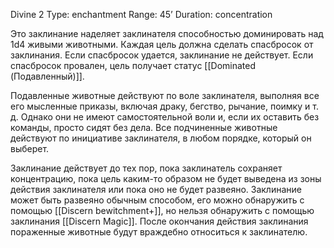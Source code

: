 Divine 2
Type: enchantment
Range: 45’
Duration: concentration

Это заклинание наделяет заклинателя способностью доминировать над 1d4 живыми животными. Каждая цель должна сделать спасбросок от заклинания. Если спасбросок удается, заклинание не действует. Если спасбросок провален, цель получает статус [[Dominated (Подавленный)]]. 

Подавленные животные действуют по воле заклинателя, выполняя все его мысленные приказы, включая драку, бегство, рычание, поимку и т. д. Однако они не имеют самостоятельной воли и, если их оставить без команды, просто сидят без дела. Все подчиненные животные действуют по инициативе заклинателя, в любом порядке, который он выберет. 

Заклинание действует до тех пор, пока заклинатель сохраняет концентрацию, пока цель каким-то образом не будет выведена из зоны действия заклинателя или пока оно не будет развеяно. Заклинание может быть развеяно обычным способом, его можно обнаружить с помощью [[Discern bewitchment+]], но нельзя обнаружить с помощью заклинания [[Discern Magic]]. После окончания действия заклинания пораженные животные будут враждебно относиться к заклинателю.